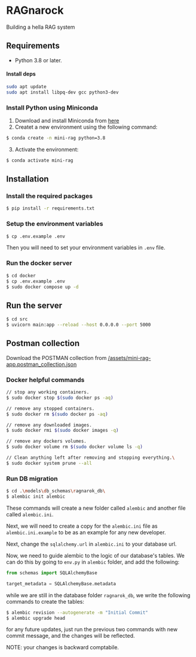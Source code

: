 # RAGnarock
Building a hella RAG system

## Requirements
 - Python 3.8 or later.

 #### Install deps
 ```bash
 sudo apt update
 sudo apt install libpq-dev gcc python3-dev
 ```

 ### Install Python using Miniconda
 1. Download and install Miniconda from [here](https://docs.anaconda.com/free/miniconda/#quick-command-line-install)
 2. Createt a new environment using the following command:
 ```bash
 $ conda create -n mini-rag python=3.8
 ```
 3. Activate the environment:
 ```bash
 $ conda activate mini-rag
 ```

 ## Installation
 ### Install the required packages
 ```bash
 $ pip install -r requirements.txt
 ```

 ### Setup the environment variables
 ```bash
 $ cp .env.example .env
 ```

 Then you will need to set your environment variables in `.env` file.

 ### Run the docker server
 ```bash
$ cd docker
$ cp .env.example .env
$ sudo docker compose up -d
 ```

 ## Run the server

 ```bash
$ cd src
$ uvicorn main:app --reload --host 0.0.0.0 --port 5000
 ```

 ## Postman collection

 Download the POSTMAN collection from [/assets/mini-rag-app.postman_collection.json](/assets/mini-rag-app.postman_collection.json)


### Docker helpful commands
```bash
// stop any working containers.
$ sudo docker stop $(sudo docker ps -aq)

// remove any stopped containers.
$ sudo docker rm $(sudo docker ps -aq)

// remove any downloaded images.
$ sudo docker rmi $(sudo docker images -q)

// remove any dockers volumes.
$ sudo docker volume rm $(sudo docker volume ls -q)

// Clean anything left after removing and stopping everything.\
$ sudo docker system prune --all
```

### Run DB migration
```bash
$ cd .\models\db_schemas\ragnarok_db\
$ alembic init alembic
```
These commands will create a new folder called `alembic` and another file called `alembic.ini`.

Next, we will need to create a copy for the `alembic.ini` file as `alembic.ini.example` to be as an example for any new developer.

Next, change the `sqlalchemy.url` in `alembic.ini` to your database url.

Now, we need to guide alembic to the logic of our database's tables. We can do this by going to `env.py` in `alembic` folder, and add the following:
```python
from schemas import SQLAlchemyBase

target_metadata = SQLAlchemyBase.metadata
```

while we are still in the database folder `ragnarok_db`, we write the following commands to create the tables:
```bash
$ alembic revision --autogenerate -m "Initial Commit"
$ alembic upgrade head
```

for any future updates, just run the previous two commands with new commit message, and the changes will be reflected.

NOTE: your changes is backward comptabile.
